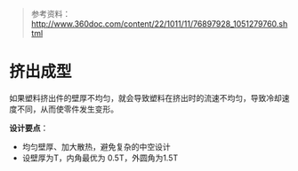 > 参考资料：http://www.360doc.com/content/22/1011/11/76897928_1051279760.shtml

# 挤出成型

如果塑料挤出件的壁厚不均匀，就会导致塑料在挤出时的流速不均匀，导致冷却速度不同，从而使零件发生变形。

**设计要点**：

- 均匀壁厚、加大散热，避免复杂的中空设计
- 设壁厚为T，内角最优为 0.5T，外圆角为1.5T